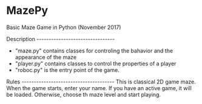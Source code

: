 # MazePy
Basic Maze Game in Python (November 2017)

Description --------------------------------
- "maze.py" contains classes for controling the bahavior and the appearance of the maze 
- "player.py" contains classes to control the properties of a player
- "roboc.py" is the entry point of the game. 

Rules --------------------------------------
This is classical 2D game maze. 
When the game starts, enter your name. 
If you have an active game, it will be loaded.
Otherwise, choose th maze level and start playing.



